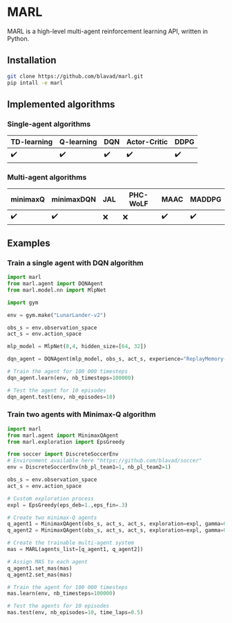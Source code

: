 # MARL

MARL is a high-level multi-agent reinforcement learning API, written in Python.

## Installation
```bash
git clone https://github.com/blavad/marl.git
pip intall -e marl
```

## Implemented algorithms

### Single-agent algorithms

| **TD-learning**    | **Q-learning**     | **DQN**             | **Actor-Critic**               | **DDPG**            |
| ------------------ | ------------------ | ------------------- | -------------------- | ------------------- | 
| :heavy_check_mark: | :heavy_check_mark: | :heavy_check_mark:  | :heavy_check_mark:   | :heavy_check_mark:  |


### Multi-agent algorithms

| **minimaxQ**         | **minimaxDQN**       | **JAL** | **PHC-WoLF** | **MAAC**             | **MADDPG**           | 
| -------------------- | -------------------- | ------- | ------------ | -------------------- |  ------------------- | 
 |  :heavy_check_mark: | :heavy_check_mark:   |  :x:    |  :x:         | :heavy_check_mark:   | :heavy_check_mark:   |

## Examples

### Train a single agent with DQN algorithm
```python
import marl
from marl.agent import DQNAgent
from marl.model.nn import MlpNet

import gym

env = gym.make("LunarLander-v2")

obs_s = env.observation_space
act_s = env.action_space

mlp_model = MlpNet(8,4, hidden_size=[64, 32])

dqn_agent = DQNAgent(mlp_model, obs_s, act_s, experience="ReplayMemory-5000", exploration="EpsGreedy", lr=0.001, name="DQN-LunarLander")

# Train the agent for 100 000 timesteps
dqn_agent.learn(env, nb_timesteps=100000)

# Test the agent for 10 episodes
dqn_agent.test(env, nb_episodes=10)
```

### Train two agents with Minimax-Q algorithm

```python
import marl
from marl.agent import MinimaxQAgent
from marl.exploration import EpsGreedy

from soccer import DiscreteSoccerEnv
# Environment available here "https://github.com/blavad/soccer"
env = DiscreteSoccerEnv(nb_pl_team1=1, nb_pl_team2=1)

obs_s = env.observation_space
act_s = env.action_space

# Custom exploration process
expl = EpsGreedy(eps_deb=1.,eps_fin=.3)

# Create two minimax-Q agents
q_agent1 = MinimaxQAgent(obs_s, act_s, act_s, exploration=expl, gamma=0.9, lr=0.001, name="SoccerJ1")
q_agent2 = MinimaxQAgent(obs_s, act_s, act_s, exploration=expl, gamma=0.9, lr=0.001, name="SoccerJ2")

# Create the trainable multi-agent system
mas = MARL(agents_list=[q_agent1, q_agent2])

# Assign MAS to each agent
q_agent1.set_mas(mas)
q_agent2.set_mas(mas)

# Train the agent for 100 000 timesteps
mas.learn(env, nb_timesteps=100000)

# Test the agents for 10 episodes
mas.test(env, nb_episodes=10, time_laps=0.5)
```



